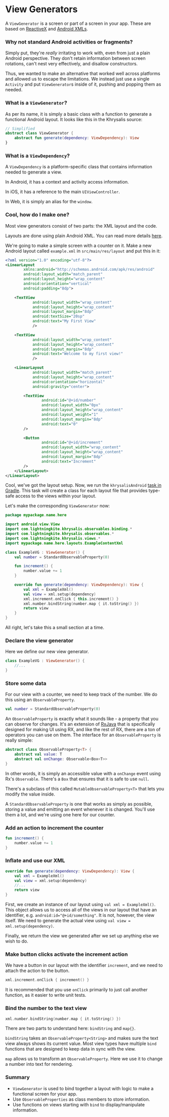 # View Generators

A `ViewGenerator` is a screen or part of a screen in your app.  These are based on [ReactiveX](http://reactivex.io/) and [Android XMLs](https://developer.android.com/guide/topics/ui/declaring-layout).

### Why not standard Android activities or fragments?

Simply put, they're *really* irritating to work with, even from just a plain Android perspective.  They don't retain information between screen rotations, can't nest very effectively, and disallow constructors.

Thus, we wanted to make an alternative that worked well across platforms and allowed us to escape the limitations.  We instead just use a single `Activity` and put `ViewGenerator`s inside of it, pushing and popping them as needed.

### What is a `ViewGenerator`?

As per its name, it is simply a basic class with a function to generate a functional Android layout.  It looks like this in the Khrysalis source:

```kotlin
// Simplified
abstract class ViewGenerator {
    abstract fun generate(dependency: ViewDependency): View
}
```

### What is a `ViewDependency`?

A `ViewDependency` is a platform-specific class that contains information needed to generate a view.

In Android, it has a context and activity access information.

In iOS, it has a reference to the main `UIViewController`.

In Web, it is simply an alias for the `window`.


### Cool, how do I make one?

Most view generators consist of two parts: the XML layout and the code.

Layouts are done using plain Android XML.  You can read more details [here](Layouts.md).

We're going to make a simple screen with a counter on it.  Make a new Android layout called `example.xml` in `src/main/res/layout` and put this in it:

```xml
<?xml version="1.0" encoding="utf-8"?>
<LinearLayout
        xmlns:android="http://schemas.android.com/apk/res/android"
        android:layout_width="match_parent"
        android:layout_height="wrap_content"
        android:orientation="vertical"
        android:padding="8dp">

    <TextView
            android:layout_width="wrap_content"
            android:layout_height="wrap_content"
            android:layout_margin="8dp"
            android:textSize="20sp"
            android:text="My First View"
            />

    <TextView
            android:layout_width="wrap_content"
            android:layout_height="wrap_content"
            android:layout_margin="8dp"
            android:text="Welcome to my first view!"
            />

    <LinearLayout
            android:layout_width="match_parent"
            android:layout_height="wrap_content"
            android:orientation="horizontal"
            android:gravity="center">

        <TextView
                android:id="@+id/number"
                android:layout_width="0px"
                android:layout_height="wrap_content"
                android:layout_weight="1"
                android:layout_margin="8dp"
                android:text="0"
        />

        <Button
                android:id="@+id/increment"
                android:layout_width="wrap_content"
                android:layout_height="wrap_content"
                android:layout_margin="8dp"
                android:text="Increment"
        />
    </LinearLayout>
</LinearLayout>
```

Cool, we've got the layout setup.  Now, we run the `khrysalisAndroid` [task in Gradle](https://www.jetbrains.com/help/idea/work-with-gradle-tasks.html).  This task will create a class for each layout file that provides type-safe access to the views within your layout.

Let's make the corresponding `ViewGenerator` now:

```kotlin
package mypackage.name.here

import android.view.View
import com.lightningkite.khrysalis.observables.binding.*
import com.lightningkite.khrysalis.observables.*
import com.lightningkite.khrysalis.views.*
import mypackage.name.here.layouts.ExampleContentXml

class ExampleVG : ViewGenerator() {
    val number = StandardObservableProperty(0)

    fun increment() {
        number.value += 1
    }

    override fun generate(dependency: ViewDependency): View {
        val xml = ExampleXml()
        val view = xml.setup(dependency)
        xml.increment.onClick { this.increment() }
        xml.number.bindString(number.map { it.toString() })
        return view
    }
}
```

All right, let's take this a small section at a time.

### Declare the view generator

Here we define our new view generator.

```kotlin
class ExampleVG : ViewGenerator() {
    //...
}
```

### Store some data

For our view with a counter, we need to keep track of the number.  We do this using an `ObservableProperty`.

```kotlin
val number = StandardObservableProperty(0)
```

An `ObservableProperty` is exactly what it sounds like - a property that you can observe for changes.  It's an extension of [RxJava](http://reactivex.io/) that is specifically designed for making UI using RX, and like the rest of RX, there are a ton of operators you can use on them.  The interface for an `ObservableProperty` is really simple:

```kotlin
abstract class ObservableProperty<T> {
    abstract val value: T
    abstract val onChange: Observable<Box<T>>
}
```

In other words, it is simply an accessible value with a `onChange` event using Rx's `Observable`.  There's a `Box` that ensures that it is safe to use `null`.

There's a subclass of this called `MutableObservableProperty<T>` that lets you modify the value inside.

A `StandardObservableProperty` is one that works as simply as possible, storing a value and emitting an event whenever it is changed.  You'll use them a lot, and we're using one here for our counter.

### Add an action to increment the counter

```kotlin
fun increment() {
    number.value += 1
}
```

### Inflate and use our XML

```kotlin
override fun generate(dependency: ViewDependency): View {
    val xml = ExampleXml()
    val view = xml.setup(dependency)
    //...
    return view
}
```

First, we create an instance of our layout using `val xml = ExampleXml()`.  This object allows us to access all of the views in our layout that have an identifier, e.g. `android:id="@+id/something"`.  It is not, however, the view itself.  We need to generate the actual view using `val view = xml.setup(dependency)`.

Finally, we return the view we generated after we set up anything else we wish to do.


### Make button clicks activate the increment action

We have a button in our layout with the identifier `increment`, and we need to attach the action to the button.

```kotlin
xml.increment.onClick { increment() }
```

It is recommended that you use `onClick` primarily to just call another function, as it easier to write unit tests.

### Bind the number to the text view

```kotlin
xml.number.bindString(number.map { it.toString() })
```

There are two parts to understand here: `bindString` and `map{}`.

`bindString` takes an `ObservableProperty<String>` and makes sure the text view always shows its current value.  Most view types have multiple `bind` functions that are designed to keep data in sync with the view.

`map` allows us to transform an `ObservableProperty`.  Here we use it to change a number into text for rendering.


### Summary

- `ViewGenerator` is used to bind together a layout with logic to make a functional screen for your app.
- Use `ObservableProperties` as class members to store information.
- Use functions on views starting with `bind` to display/manipulate information.
